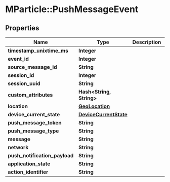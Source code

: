 # MParticle::PushMessageEvent

## Properties
Name | Type | Description | Notes
------------ | ------------- | ------------- | -------------
**timestamp_unixtime_ms** | **Integer** |  | [optional] 
**event_id** | **Integer** |  | [optional] 
**source_message_id** | **String** |  | [optional] 
**session_id** | **Integer** |  | [optional] 
**session_uuid** | **String** |  | [optional] 
**custom_attributes** | **Hash&lt;String, String&gt;** |  | [optional] 
**location** | [**GeoLocation**](GeoLocation.md) |  | [optional] 
**device_current_state** | [**DeviceCurrentState**](DeviceCurrentState.md) |  | [optional] 
**push_message_token** | **String** |  | 
**push_message_type** | **String** |  | 
**message** | **String** |  | [optional] 
**network** | **String** |  | [optional] 
**push_notification_payload** | **String** |  | 
**application_state** | **String** |  | 
**action_identifier** | **String** |  | [optional] 


